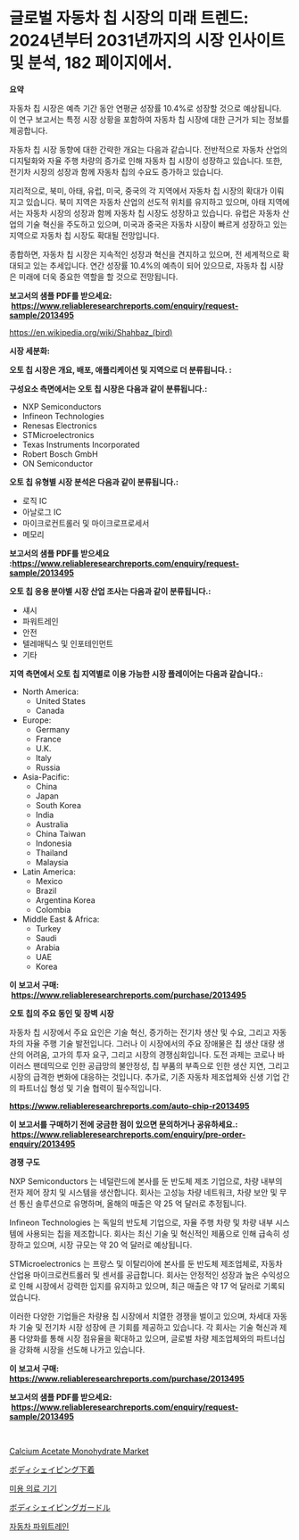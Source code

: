 <p><h1>글로벌 자동차 칩 시장의 미래 트렌드: 2024년부터 2031년까지의 시장 인사이트 및 분석, 182 페이지에서.</h1></p><p><strong>요약</strong></p>
<p><p>자동차 칩 시장은 예측 기간 동안 연평균 성장률 10.4%로 성장할 것으로 예상됩니다. 이 연구 보고서는 특정 시장 상황을 포함하여 자동차 칩 시장에 대한 근거가 되는 정보를 제공합니다.</p><p>자동차 칩 시장 동향에 대한 간략한 개요는 다음과 같습니다. 전반적으로 자동차 산업의 디지털화와 자율 주행 차량의 증가로 인해 자동차 칩 시장이 성장하고 있습니다. 또한, 전기차 시장의 성장과 함께 자동차 칩의 수요도 증가하고 있습니다.</p><p>지리적으로, 북미, 아태, 유럽, 미국, 중국의 각 지역에서 자동차 칩 시장의 확대가 이뤄지고 있습니다. 북미 지역은 자동차 산업의 선도적 위치를 유지하고 있으며, 아태 지역에서는 자동차 시장의 성장과 함께 자동차 칩 시장도 성장하고 있습니다. 유럽은 자동차 산업의 기술 혁신을 주도하고 있으며, 미국과 중국은 자동차 시장이 빠르게 성장하고 있는 지역으로 자동차 칩 시장도 확대될 전망입니다.</p><p>종합하면, 자동차 칩 시장은 지속적인 성장과 혁신을 견지하고 있으며, 전 세계적으로 확대되고 있는 추세입니다. 연간 성장률 10.4%의 예측이 되어 있으므로, 자동차 칩 시장은 미래에 더욱 중요한 역할을 할 것으로 전망됩니다.</p></p>
<p><strong>보고서의 샘플 PDF를 받으세요: &nbsp;<a href="https://www.reliableresearchreports.com/enquiry/request-sample/2013495">https://www.reliableresearchreports.com/enquiry/request-sample/2013495</a></strong></p>
<p><a href="https://en.wikipedia.org/wiki/Shahbaz_(bird)">https://en.wikipedia.org/wiki/Shahbaz_(bird)</a></p>
<p><strong>시장 세분화:</strong></p>
<p><strong> 오토 칩 시장은 개요, 배포, 애플리케이션 및 지역으로 더 분류됩니다. :</strong></p>
<p><strong>구성요소 측면에서는 오토 칩 시장은 다음과 같이 분류됩니다.:</strong></p>
<p><ul><li>NXP Semiconductors</li><li>Infineon Technologies</li><li>Renesas Electronics</li><li>STMicroelectronics</li><li>Texas Instruments Incorporated</li><li>Robert Bosch GmbH</li><li>ON Semiconductor</li></ul></p>
<p><strong> 오토 칩 유형별 시장 분석은 다음과 같이 분류됩니다.:</strong></p>
<p><ul><li>로직 IC</li><li>아날로그 IC</li><li>마이크로컨트롤러 및 마이크로프로세서</li><li>메모리</li></ul></p>
<p><strong>보고서의 샘플 PDF를 받으세요 :<a href="https://www.reliableresearchreports.com/enquiry/request-sample/2013495">https://www.reliableresearchreports.com/enquiry/request-sample/2013495</a></strong></p>
<p><strong> 오토 칩 응용 분야별 시장 산업 조사는 다음과 같이 분류됩니다.:</strong></p>
<p><ul><li>섀시</li><li>파워트레인</li><li>안전</li><li>텔레매틱스 및 인포테인먼트</li><li>기타</li></ul></p>
<p><strong>지역 측면에서 오토 칩 지역별로 이용 가능한 시장 플레이어는 다음과 같습니다.:</strong></p>
<p><ul>
    <li>
        North America:
        <ul>
            <li>United States</li>
            <li>Canada</li>
        </ul>
    </li>
    <li>
        Europe:
        <ul>
            <li>Germany</li>
            <li>France</li>
            <li>U.K.</li>
            <li>Italy</li>
            <li>Russia</li>
        </ul>
    </li>
    <li>
        Asia-Pacific:
        <ul>
            <li>China</li>
            <li>Japan</li>
            <li>South Korea</li>
            <li>India</li>
            <li>Australia</li>
            <li>China Taiwan</li>
            <li>Indonesia</li>
            <li>Thailand</li>
            <li>Malaysia</li>
        </ul>
    </li>
    <li>
        Latin America:
        <ul>
            <li>Mexico</li>
            <li>Brazil</li>
            <li>Argentina Korea</li>
            <li>Colombia</li>
        </ul>
    </li>
    <li>
        Middle East & Africa:
        <ul>
            <li>Turkey</li>
            <li>Saudi</li>
            <li>Arabia</li>
            <li>UAE</li>
            <li>Korea</li>
        </ul>
    </li>
    </ul></p>
<p><strong>이 보고서 구매: &nbsp;<a href="https://www.reliableresearchreports.com/purchase/2013495">https://www.reliableresearchreports.com/purchase/2013495</a></strong></p>
<p><strong>오토 칩의 주요 동인 및 장벽 시장</strong></p>
<p><p>자동차 칩 시장에서 주요 요인은 기술 혁신, 증가하는 전기차 생산 및 수요, 그리고 자동차의 자율 주행 기술 발전입니다. 그러나 이 시장에서의 주요 장애물은 칩 생산 대량 생산의 어려움, 고가의 투자 요구, 그리고 시장의 경쟁심화입니다. 도전 과제는 코로나 바이러스 팬데믹으로 인한 공급망의 불안정성, 칩 부품의 부족으로 인한 생산 지연, 그리고 시장의 급격한 변화에 대응하는 것입니다. 추가로, 기존 자동차 제조업체와 신생 기업 간의 파트너십 형성 및 기술 협력이 필수적입니다.</p></p>
<p><strong><a href="https://www.reliableresearchreports.com/auto-chip-r2013495">https://www.reliableresearchreports.com/auto-chip-r2013495</a></strong></p>
<p><strong>이 보고서를 구매하기 전에 궁금한 점이 있으면 문의하거나 공유하세요.: &nbsp;<a href="https://www.reliableresearchreports.com/enquiry/pre-order-enquiry/2013495">https://www.reliableresearchreports.com/enquiry/pre-order-enquiry/2013495</a></strong></p>
<p><strong>경쟁 구도</strong></p>
<p><p>NXP Semiconductors 는 네덜란드에 본사를 둔 반도체 제조 기업으로, 차량 내부의 전자 제어 장치 및 시스템을 생산합니다. 회사는 고성능 차량 네트워크, 차량 보안 및 무선 통신 솔루션으로 유명하며, 올해의 매출은 약 25 억 달러로 추정됩니다.</p><p>Infineon Technologies 는 독일의 반도체 기업으로, 자율 주행 차량 및 차량 내부 시스템에 사용되는 칩을 제조합니다. 회사는 최신 기술 및 혁신적인 제품으로 인해 급속히 성장하고 있으며, 시장 규모는 약 20 억 달러로 예상됩니다.</p><p>STMicroelectronics 는 프랑스 및 이탈리아에 본사를 둔 반도체 제조업체로, 자동차 산업용 마이크로컨트롤러 및 센서를 공급합니다. 회사는 안정적인 성장과 높은 수익성으로 인해 시장에서 강력한 입지를 유지하고 있으며, 최근 매출은 약 17 억 달러로 기록되었습니다.</p><p>이러한 다양한 기업들은 차량용 칩 시장에서 치열한 경쟁을 벌이고 있으며, 차세대 자동차 기술 및 전기차 시장 성장에 큰 기회를 제공하고 있습니다. 각 회사는 기술 혁신과 제품 다양화를 통해 시장 점유율을 확대하고 있으며, 글로벌 차량 제조업체와의 파트너십을 강화해 시장을 선도해 나가고 있습니다.</p></p>
<p><strong>이 보고서 구매: &nbsp; <a href="https://www.reliableresearchreports.com/purchase/2013495">https://www.reliableresearchreports.com/purchase/2013495</a></strong></p>
<p><strong>보고서의 샘플 PDF를 받으세요: &nbsp;<a href="https://www.reliableresearchreports.com/enquiry/request-sample/2013495">https://www.reliableresearchreports.com/enquiry/request-sample/2013495</a></strong><strong></strong></p>
<p>&nbsp;</p>
<p><p><a href="https://medium.com/@bethelokon998/global-calcium-acetate-monohydrate-market-size-and-market-trends-analysis-by-regional-outlook-c0a3d4db9b41">Calcium Acetate Monohydrate Market</a></p><p><a href="https://github.com/TerrellConn/Market-Research-Report-List-2/blob/main/789062342796.md">ボディシェイピング下着</a></p><p><a href="https://github.com/Nicolasrown5/Market-Research-Report-List-2/blob/main/248182954496.md">미용 의료 기기</a></p><p><a href="https://github.com/RandallRunte2023/Market-Research-Report-List-2/blob/main/931568142797.md">ボディシェイピングガードル</a></p><p><a href="https://github.com/shampaakter36/Market-Research-Report-List-2/blob/main/423476754497.md">자동차 파워트레인</a></p></p>